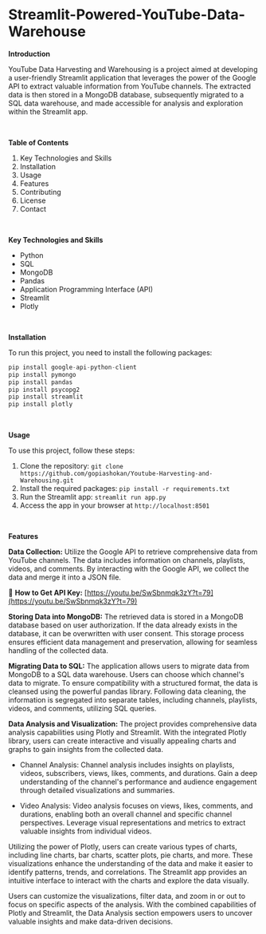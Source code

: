 # Streamlit-Powered-YouTube-Data-Warehouse

**Introduction**

YouTube Data Harvesting and Warehousing is a project aimed at developing a user-friendly Streamlit application that leverages the power of the Google API to extract valuable information from YouTube channels. The extracted data is then stored in a MongoDB database, subsequently migrated to a SQL data warehouse, and made accessible for analysis and exploration within the Streamlit app.

<br />

**Table of Contents**

1. Key Technologies and Skills
2. Installation
3. Usage
4. Features
5. Contributing
6. License
7. Contact

<br />

**Key Technologies and Skills**
- Python
- SQL
- MongoDB
- Pandas
- Application Programming Interface (API)
- Streamlit
- Plotly

<br />

**Installation**

To run this project, you need to install the following packages:
```python
pip install google-api-python-client
pip install pymongo
pip install pandas
pip install psycopg2
pip install streamlit
pip install plotly
```

<br />

**Usage**

To use this project, follow these steps:

1. Clone the repository: ```git clone https://github.com/gopiashokan/Youtube-Harvesting-and-Warehousing.git```
2. Install the required packages: ```pip install -r requirements.txt```
3. Run the Streamlit app: ```streamlit run app.py```
4. Access the app in your browser at ```http://localhost:8501```

<br />

**Features**

**Data Collection:** Utilize the Google API to retrieve comprehensive data from YouTube channels. The data includes information on channels, playlists, videos, and comments. By interacting with the Google API, we collect the data and merge it into a JSON file.

🎥 **How to Get API Key:** [https://youtu.be/SwSbnmqk3zY?t=79](https://youtu.be/SwSbnmqk3zY?t=79)


**Storing Data into MongoDB:** The retrieved data is stored in a MongoDB database based on user authorization. If the data already exists in the database, it can be overwritten with user consent. This storage process ensures efficient data management and preservation, allowing for seamless handling of the collected data.

**Migrating Data to SQL:** The application allows users to migrate data from MongoDB to a SQL data warehouse. Users can choose which channel's data to migrate. To ensure compatibility with a structured format, the data is cleansed using the powerful pandas library. Following data cleaning, the information is segregated into separate tables, including channels, playlists, videos, and comments, utilizing SQL queries.

**Data Analysis and Visualization:** The project provides comprehensive data analysis capabilities using Plotly and Streamlit. With the integrated Plotly library, users can create interactive and visually appealing charts and graphs to gain insights from the collected data.

- Channel Analysis: Channel analysis includes insights on playlists, videos, subscribers, views, likes, comments, and durations. Gain a deep understanding of the channel's performance and audience engagement through detailed visualizations and summaries.

- Video Analysis: Video analysis focuses on views, likes, comments, and durations, enabling both an overall channel and specific channel perspectives. Leverage visual representations and metrics to extract valuable insights from individual videos.

Utilizing the power of Plotly, users can create various types of charts, including line charts, bar charts, scatter plots, pie charts, and more. These visualizations enhance the understanding of the data and make it easier to identify patterns, trends, and correlations. The Streamlit app provides an intuitive interface to interact with the charts and explore the data visually. 

Users can customize the visualizations, filter data, and zoom in or out to focus on specific aspects of the analysis. With the combined capabilities of Plotly and Streamlit, the Data Analysis section empowers users to uncover valuable insights and make data-driven decisions.

